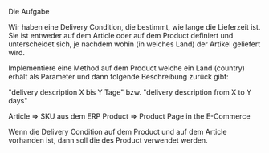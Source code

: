 Die Aufgabe

Wir haben eine Delivery Condition, die bestimmt, wie lange die Lieferzeit ist. Sie ist entweder auf dem Article oder auf dem Product definiert und unterscheidet sich, je nachdem wohin (in welches Land) der Artikel geliefert wird.

Implementiere eine Method auf dem Product welche ein Land (country) erhält als Parameter und  dann folgende Beschreibung zurück gibt:

"delivery description X bis Y Tage"  bzw. "delivery description from X to Y days"

Article => SKU aus dem ERP
Product => Product Page in the E-Commerce

Wenn die Delivery Condition auf dem Product und auf dem Article vorhanden ist, dann soll die des Product verwendet werden.